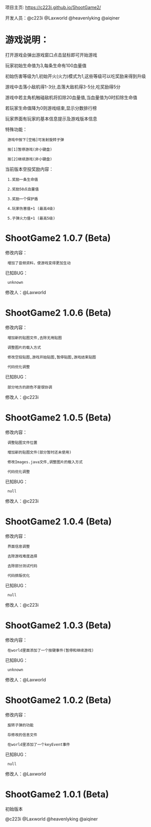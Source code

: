 项目主页: https://c223i.github.io/ShootGame2/

开发人员：@c223i @Laxworld @heavenlyking @aiqiner

# 游戏说明：

打开游戏会弹出游戏窗口点击鼠标即可开始游戏

玩家初始生命值为3,每条生命有100血量值

初始伤害等级为1,初始开火(火力)模式为1,这些等级可以吃奖励来得到升级

游戏中击落小敌机得1-3分,击落大敌机得3-5分,吃奖励得5分

游戏中若主角机触碰敌机将扣除20血量值,当血量值为0时扣除生命值

若玩家生命值降为0则游戏结束,显示分数排行榜

玩家界面有玩家的基本信息提示及游戏版本信息

特殊功能：

     游戏中按下[空格]可发射旋转子弹
     
     按[1]暂停游戏(非小键盘)
     
     按[2]继续游戏(非小键盘)

当前版本空投奖励内容：

     1.奖励一条生命值

     2.奖励50点血量值

     3.奖励一个保护盾

     4.玩家伤害值+1 (最高4级)

     5.子弹火力值+1 (最高5级)


# ShootGame2 1.0.7 (Beta)

修改内容：

     增加了音频资料，使游戏变得更加生动

已知BUG：

     unknown

修改人：@Laxworld



# ShootGame2 1.0.6 (Beta)

修改内容：

     增加新的贴图文件,去除无用贴图

     调整图片的载入方式

     修改空投贴图,游戏开始贴图,暂停贴图,游戏结束贴图

     代码优化调整

已知BUG：

     部分地方的颜色不是很协调

修改人：@c223i



# ShootGame2 1.0.5 (Beta)

修改内容：

     调整贴图文件位置

     增加新的贴图文件(部分暂时还未使用)

     修改Images.java文件,调整图片的载入方式

     代码优化调整

已知BUG：

     null

修改人：@c223i



# ShootGame2 1.0.4 (Beta)

修改内容：

     界面信息调整

     去除游戏难度选择

     去除部分测试代码

     代码排版优化

已知BUG：

     null

修改人：@c223i



# ShootGame2 1.0.3 (Beta)

修改内容：

     在world里面添加了一个按键事件(暂停和继续游戏)

已知BUG：

     unknown

修改人：@Laxworld



# ShootGame2 1.0.2 (Beta)

修改内容：

     旋转子弹的功能
     
     存修改的信息文件
     
     在world里添加了一个keyEvent事件

已知BUG：

     null

修改人：@Laxworld



# ShootGame2 1.0.1 (Beta)

初始版本

@c223i @Laxworld @heavenlyking @aiqiner
